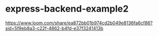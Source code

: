 # express-backend-example2
https://www.loom.com/share/ea872bb01b974cd2b049e8136fa6cf86?sid=5f9eb8a3-c22f-4862-b4fd-e37f3241413b